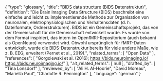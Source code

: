 {
    "type": "glossary",
    "title": "BIDS data structure (BIDS Datenstruktur)",
    "definition": "Die Brain Imaging Data Structure (BIDS) beschreibt eine einfache und leicht zu implementierende Methode zur Organisation von neuronalen, elektrophysiologischen und Verhaltensdaten (d. h. Dateiformate, Ordnerstrukturen). BIDS ist ein Gemeinschaftsprojekt, das von der Gemeinschaft für die Gemeinschaft entwickelt wurde. Es wurde von dem Format inspiriert, das intern im OpenfMRI-Repositorium (auch bekannt als OpenNeuro) verwendet wird. Obwohl ursprünglich für fMRT-Daten entwickelt, wurde die BIDS-Datenstruktur bereits für viele andere Maße, wie z. B. EEG, erweitert (Pernet et al., 2019).",
    "related_terms": [
        "Open Data"
    ],
    "references": [
        "Gorgolewski et al. (2016); https://bids.neuroimaging.io/ https://bids.neuroimaging.io/"
    ],
    "alt_related_terms": [
        null
    ],
    "drafted_by": [
        "Tina Lonsdorf"
    ],
    "reviewed_by": [
        "Ali H. Al-Hoorie",
        "David Moreau",
        "Mariella Paul",
        "Charlotte R. Pennington"
    ],
    "language": "german"
}
